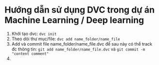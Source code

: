 # Hướng dẫn sử dụng DVC trong dự án Machine Learning / Deep learning

1. Khởi tạo dvc: ``dvc init``
2. Theo dõi thư mục/file: ``dvc add name_folder/name_file``
3. Add và commit file name_folder/name_file.dvc để sau này có thể track đc thông tin: ``git add name_folder/name_file.dvc`` và ``git commit -m "content comment"``
4. 